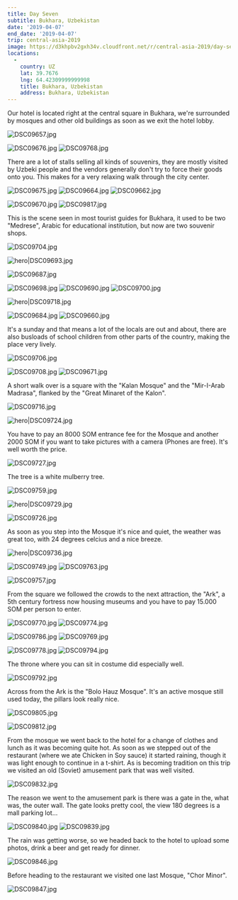 ```yaml
---
title: Day Seven
subtitle: Bukhara, Uzbekistan
date: '2019-04-07'
end_date: '2019-04-07'
trip: central-asia-2019
image: https://d3khpbv2gxh34v.cloudfront.net/r/central-asia-2019/day-seven/DSC09693.jpg
locations:
  -
    country: UZ
    lat: 39.7676
    lng: 64.42309999999998
    title: Bukhara, Uzbekistan
    address: Bukhara, Uzbekistan
---
```


Our hotel is located right at the central square in Bukhara, we're surrounded by mosques and other old buildings as soon as we exit the hotel lobby.

![DSC09657.jpg](https://d3khpbv2gxh34v.cloudfront.net/r/central-asia-2019/day-seven/DSC09657.jpg "1.5")

![DSC09676.jpg](https://d3khpbv2gxh34v.cloudfront.net/r/central-asia-2019/day-seven/DSC09676.jpg "1.5")
![DSC09768.jpg](https://d3khpbv2gxh34v.cloudfront.net/r/central-asia-2019/day-seven/DSC09768.jpg "1.5")

There are a lot of stalls selling all kinds of souvenirs, they are mostly visited by Uzbeki people and the vendors generally don't try to force their goods onto you. This makes for a very relaxing walk through the city center.

![DSC09675.jpg](https://d3khpbv2gxh34v.cloudfront.net/r/central-asia-2019/day-seven/DSC09675.jpg "1.5")
![DSC09664.jpg](https://d3khpbv2gxh34v.cloudfront.net/r/central-asia-2019/day-seven/DSC09664.jpg "1.5")
![DSC09662.jpg](https://d3khpbv2gxh34v.cloudfront.net/r/central-asia-2019/day-seven/DSC09662.jpg "1.5")

![DSC09670.jpg](https://d3khpbv2gxh34v.cloudfront.net/r/central-asia-2019/day-seven/DSC09670.jpg "0.667")
![DSC09817.jpg](https://d3khpbv2gxh34v.cloudfront.net/r/central-asia-2019/day-seven/DSC09817.jpg "0.667")

This is the scene seen in most tourist guides for Bukhara, it used to be two "Medrese", Arabic for educational institution, but now are two souvenir shops.

![DSC09704.jpg](https://d3khpbv2gxh34v.cloudfront.net/r/central-asia-2019/day-seven/DSC09704.jpg "1.5")

![hero|DSC09693.jpg](https://d3khpbv2gxh34v.cloudfront.net/r/central-asia-2019/day-seven/DSC09693.jpg "1.5")

![DSC09687.jpg](https://d3khpbv2gxh34v.cloudfront.net/r/central-asia-2019/day-seven/DSC09687.jpg "1.5")

![DSC09698.jpg](https://d3khpbv2gxh34v.cloudfront.net/r/central-asia-2019/day-seven/DSC09698.jpg "0.667")
![DSC09690.jpg](https://d3khpbv2gxh34v.cloudfront.net/r/central-asia-2019/day-seven/DSC09690.jpg "1.5")
![DSC09700.jpg](https://d3khpbv2gxh34v.cloudfront.net/r/central-asia-2019/day-seven/DSC09700.jpg "0.667")

![hero|DSC09718.jpg](https://d3khpbv2gxh34v.cloudfront.net/r/central-asia-2019/day-seven/DSC09718.jpg "1.5")

![DSC09684.jpg](https://d3khpbv2gxh34v.cloudfront.net/r/central-asia-2019/day-seven/DSC09684.jpg "1.5")
![DSC09660.jpg](https://d3khpbv2gxh34v.cloudfront.net/r/central-asia-2019/day-seven/DSC09660.jpg "1.5")

It's a sunday and that means a lot of the locals are out and about, there are also busloads of school children from other parts of the country, making the place very lively.

![DSC09706.jpg](https://d3khpbv2gxh34v.cloudfront.net/r/central-asia-2019/day-seven/DSC09706.jpg "1.5")

![DSC09708.jpg](https://d3khpbv2gxh34v.cloudfront.net/r/central-asia-2019/day-seven/DSC09708.jpg "1.5")
![DSC09671.jpg](https://d3khpbv2gxh34v.cloudfront.net/r/central-asia-2019/day-seven/DSC09671.jpg "1.5")

A short walk over is a square with the "Kalan Mosque" and the "Mir-I-Arab Madrasa", flanked by the "Great Minaret of the Kalon".


![DSC09716.jpg](https://d3khpbv2gxh34v.cloudfront.net/r/central-asia-2019/day-seven/DSC09716.jpg "1.47")

![hero|DSC09724.jpg](https://d3khpbv2gxh34v.cloudfront.net/r/central-asia-2019/day-seven/DSC09724.jpg "1.5")

You have to pay an 8000 SOM entrance fee for the Mosque and another 2000 SOM if you want to take pictures with a camera (Phones are free). It's well worth the price.

![DSC09727.jpg](https://d3khpbv2gxh34v.cloudfront.net/r/central-asia-2019/day-seven/DSC09727.jpg "1.5")

The tree is a white mulberry tree.

![DSC09759.jpg](https://d3khpbv2gxh34v.cloudfront.net/r/central-asia-2019/day-seven/DSC09759.jpg "1.5")

![hero|DSC09729.jpg](https://d3khpbv2gxh34v.cloudfront.net/r/central-asia-2019/day-seven/DSC09729.jpg "1.5")

![DSC09726.jpg](https://d3khpbv2gxh34v.cloudfront.net/r/central-asia-2019/day-seven/DSC09726.jpg "1.5")

As soon as you step into the Mosque it's nice and quiet, the weather was great too, with 24 degrees celcius and a nice breeze.

![hero|DSC09736.jpg](https://d3khpbv2gxh34v.cloudfront.net/r/central-asia-2019/day-seven/DSC09736.jpg "1.5")

![DSC09749.jpg](https://d3khpbv2gxh34v.cloudfront.net/r/central-asia-2019/day-seven/DSC09749.jpg "0.667")
![DSC09763.jpg](https://d3khpbv2gxh34v.cloudfront.net/r/central-asia-2019/day-seven/DSC09763.jpg "1.5")

![DSC09757.jpg](https://d3khpbv2gxh34v.cloudfront.net/r/central-asia-2019/day-seven/DSC09757.jpg "1.5")

From the square we followed the crowds to the next attraction, the "Ark", a 5th century fortress now housing museums and you have to pay 15.000 SOM per person to enter.

![DSC09770.jpg](https://d3khpbv2gxh34v.cloudfront.net/r/central-asia-2019/day-seven/DSC09770.jpg "1.5")
![DSC09774.jpg](https://d3khpbv2gxh34v.cloudfront.net/r/central-asia-2019/day-seven/DSC09774.jpg "1.5")

![DSC09786.jpg](https://d3khpbv2gxh34v.cloudfront.net/r/central-asia-2019/day-seven/DSC09786.jpg "1.5")
![DSC09769.jpg](https://d3khpbv2gxh34v.cloudfront.net/r/central-asia-2019/day-seven/DSC09769.jpg "0.667")

![DSC09778.jpg](https://d3khpbv2gxh34v.cloudfront.net/r/central-asia-2019/day-seven/DSC09778.jpg "1.5")
![DSC09794.jpg](https://d3khpbv2gxh34v.cloudfront.net/r/central-asia-2019/day-seven/DSC09794.jpg "1.5")

The throne where you can sit in costume did especially well.

![DSC09792.jpg](https://d3khpbv2gxh34v.cloudfront.net/r/central-asia-2019/day-seven/DSC09792.jpg "1.5")

Across from the Ark is the "Bolo Hauz Mosque". It's an active mosque still used today, the pillars look really nice.

![DSC09805.jpg](https://d3khpbv2gxh34v.cloudfront.net/r/central-asia-2019/day-seven/DSC09805.jpg "1.5")

![DSC09812.jpg](https://d3khpbv2gxh34v.cloudfront.net/r/central-asia-2019/day-seven/DSC09812.jpg "1.5")

From the mosque we went back to the hotel for a change of clothes and lunch as it was becoming quite hot. As soon as we stepped out of the restaurant (where we ate Chicken in Soy sauce) it started raining, though it was light enough to continue in a t-shirt. As is becoming tradition on this trip we visited an old (Soviet) amusement park that was well visited.

![DSC09832.jpg](https://d3khpbv2gxh34v.cloudfront.net/r/central-asia-2019/day-seven/DSC09832.jpg "1.5")

The reason we went to the amusement park is there was a gate in the, what was, the outer wall. The gate looks pretty cool, the view 180 degrees is a mall parking lot...

![DSC09840.jpg](https://d3khpbv2gxh34v.cloudfront.net/r/central-asia-2019/day-seven/DSC09840.jpg "1.443")
![DSC09839.jpg](https://d3khpbv2gxh34v.cloudfront.net/r/central-asia-2019/day-seven/DSC09839.jpg "1.5")

The rain was getting worse, so we headed back to the hotel to upload some photos, drink a beer and get ready for dinner.

![DSC09846.jpg](https://d3khpbv2gxh34v.cloudfront.net/r/central-asia-2019/day-seven/DSC09846.jpg "1.5")

Before heading to the restaurant we visited one last Mosque, "Chor Minor".

![DSC09847.jpg](https://d3khpbv2gxh34v.cloudfront.net/r/central-asia-2019/day-seven/DSC09847.jpg "1.5")
